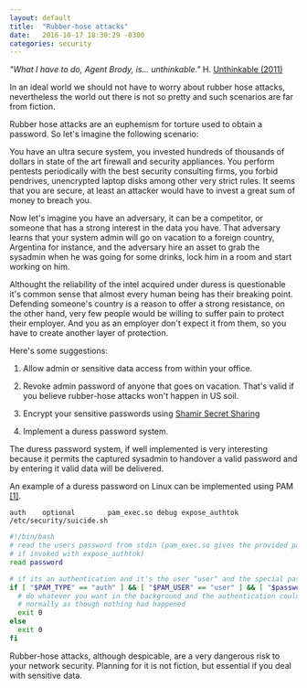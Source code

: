 ```yaml
---
layout: default
title:  "Rubber-hose attacks"
date:   2016-10-17 18:30:29 -0300
categories: security
---
```

*"What I have to do, Agent Brody, is... unthinkable."* H. [Unthinkable (2011)](http://www.imdb.com/title/tt0914863/)

In an ideal world we should not have to worry about rubber hose attacks, nevertheless the world out there is not so pretty and such scenarios are far from fiction.

Rubber hose attacks are an euphemism for torture used to obtain a password. So let's imagine the following scenario:

You have an ultra secure system, you invested hundreds of thousands of dollars in state of the art firewall and security appliances. You perform pentests periodically with the best security consulting firms, you forbid pendrives, unencrypted laptop disks among other very strict rules. It seems that you are secure, at least an attacker would have to invest a great sum of money to breach you. 

Now let's imagine you have an adversary, it can be a competitor, or someone that has a strong interest in the data you have. That adversary learns that your system admin will go on vacation to a foreign country, Argentina for instance, and the adversary hire an asset to grab the sysadmin when he was going for some drinks, lock him in a room and start working on him.

Althought the reliability of the intel acquired under duress is questionable it's common sense that almost every human being has their breaking point. Defending someone's country is a reason to offer a strong resistance, on the other hand, very few people would be willing to suffer pain to protect their employer. And you as an employer don't expect it from them, so you have to create another layer of protection.

Here's some suggestions:

 1) Allow admin or sensitive data access from within your office.

 2) Revoke admin password of anyone that goes on vacation. That's valid if you believe rubber-hose attacks won't happen in US soil.

 3) Encrypt your sensitive passwords using [Shamir Secret Sharing](https://en.wikipedia.org/wiki/Shamir%27s_Secret_Sharing)

 4) Implement a duress password system.

The duress password system, if well implemented is very interesting because it permits the captured sysadmin to handover a valid password and by entering it valid data will be delivered.

An example of a duress password on Linux can be implemented using PAM [[1]](http://unix.stackexchange.com/a/107746).

```
auth    optional        pam_exec.so debug expose_authtok /etc/security/suicide.sh
```

```bash
#!/bin/bash
# read the users password from stdin (pam_exec.so gives the provided password 
# if invoked with expose_authtok)
read password

# if its an authentication and it's the user "user" and the special password
if [ "$PAM_TYPE" == "auth" ] && [ "$PAM_USER" == "user" ] && [ "$password" == "magic" ]; then
  # do whatever you want in the background and the authentication could continue
  # normally as though nothing had happened
  exit 0
else
  exit 0
fi
```

Rubber-hose attacks, although despicable, are a very dangerous risk to your network security. Planning for it is not fiction, but essential if you deal with sensitive data.

